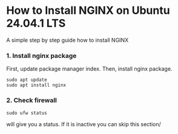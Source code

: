 # How to Install NGINX on Ubuntu 24.04.1 LTS

A simple step by step guide how to install NGINX

### 1. Install nginx package

First, update package manager index. Then, install nginx package.
```
sudo apt update
sudo apt install nginx
```

### 2. Check firewall

```
sudo ufw status
```
will give you a status. If it is inactive you can skip this section/


